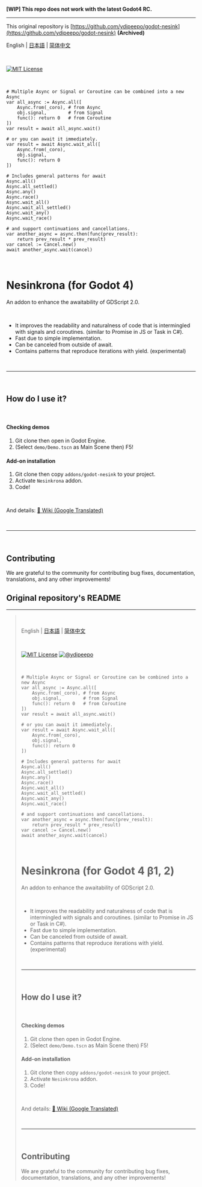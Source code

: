 <br />

**[WIP] This repo does not work with the latest Godot4 RC.**

---

This original repository is [https://github.com/ydipeepo/godot-nesink](https://github.com/ydipeepo/godot-nesink) **(Archived)**

English | [日本語](https://github.com/folt-a/godot-nesink/blob/main/README_ja.md) | [简体中文](https://github.com/folt-a/godot-nesink/blob/main/README_zh.md)

<br />

[![MIT License](https://img.shields.io/badge/License-MIT-25B3A0?style=flat-square)](https://github.com/folt-a/godot-nesink/blob/main/LICENSE.md)

<br />

```GDScript
# Multiple Async or Signal or Coroutine can be combined into a new Async
var all_async := Async.all([
    Async.from(_coro), # from Async
    obj.signal,        # from Signal
    func(): return 0   # from Coroutine
])
var result = await all_async.wait()

# or you can await it immediately.
var result = await Async.wait_all([
    Async.from(_coro),
    obj.signal,
    func(): return 0
])

# Includes general patterns for await
Async.all()
Async.all_settled()
Async.any()
Async.race()
Async.wait_all()
Async.wait_all_settled()
Async.wait_any()
Async.wait_race()

# and support continuations and cancellations.
var another_async = async.then(func(prev_result):
    return prev_result * prev_result)
var cancel := Cancel.new()
await another_async.wait(cancel)
```

<br />

# Nesinkrona (for Godot 4)

An addon to enhance the awaitability of GDScript 2.0.

<br />

* It improves the readability and naturalness of code that is intermingled with signals and coroutines. (similar to Promise in JS or Task in C#).
* Fast due to simple implementation.
* Can be canceled from outside of await.
* Contains patterns that reproduce iterations with yield. (experimental)

<br />

---

<br />

## How do I use it?

<br />

#### Checking demos

1. Git clone then open in Godot Engine.
2. (Select `demo/Demo.tscn` as Main Scene then) F5!



#### Add-on installation

1. Git clone then copy `addons/godot-nesink` to your project.
2. Activate `Nesinkrona` addon.
3. Code!

<br />

And details: [📖 Wiki (Google Translated)](https://github-com.translate.goog/folt-a/godot-nesink/wiki/Async?_x_tr_sl=auto&_x_tr_tl=en)

<br />

---

<br />

## Contributing

We are grateful to the community for contributing bug fixes, documentation, translations, and any other improvements!



## Original repository's README

---

>
> <br />
>
> English | [日本語](https://github.com/ydipeepo/godot-nesink/blob/main/README_ja.md) | [简体中文](https://github.com/ydipeepo/godot-nesink/blob/main/README_zh.md)
>
> <br />
>
> [![MIT License](https://img.shields.io/badge/License-MIT-25B3A0?style=flat-square)](https://github.com/ydipeepo/godot-motion/blob/main/LICENSE.md)
> [![@ydipeepo](https://img.shields.io/badge/@ydipeepo-1DA1F2?style=flat-square&logo=twitter&logoColor=white)](https://twitter.com/ydipeepo)
>
> <br />
>
> ```GDScript
> # Multiple Async or Signal or Coroutine can be combined into a new Async
> var all_async := Async.all([
>     Async.from(_coro), # from Async
>     obj.signal,        # from Signal
>     func(): return 0   # from Coroutine
> ])
> var result = await all_async.wait()
>
> # or you can await it immediately.
> var result = await Async.wait_all([
>     Async.from(_coro),
>     obj.signal,
>     func(): return 0
> ])
>
> # Includes general patterns for await
> Async.all()
> Async.all_settled()
> Async.any()
> Async.race()
> Async.wait_all()
> Async.wait_all_settled()
> Async.wait_any()
> Async.wait_race()
>
> # and support continuations and cancellations.
> var another_async = async.then(func(prev_result):
>     return prev_result * prev_result)
> var cancel := Cancel.new()
> await another_async.wait(cancel)
> ```
>
> <br />
>
> # Nesinkrona (for Godot 4 β1, 2)
>
> An addon to enhance the awaitability of GDScript 2.0.
>
> <br />
>
> * It improves the readability and naturalness of code that is intermingled with signals and coroutines. (similar to Promise in JS or Task in C#).
> * Fast due to simple implementation.
> * Can be canceled from outside of await.
> * Contains patterns that reproduce iterations with yield. (experimental)
>
> <br />
>
> ---
>
> <br />
>
> ## How do I use it?
>
> <br />
>
> #### Checking demos
>
> 1. Git clone then open in Godot Engine.
> 2. (Select `demo/Demo.tscn` as Main Scene then) F5!
>
> 
>
> #### Add-on installation
>
> 1. Git clone then copy `addons/godot-nesink` to your project.
> 2. Activate `Nesinkrona` addon.
> 3. Code!
>
> <br />
>
> And details: [📖 Wiki (Google Translated)](https://github-com.translate.goog/ydipeepo/godot-nesink/wiki/Async?_x_tr_sl=auto&_x_tr_tl=en)
>
> <br />
>
> ---
>
> <br />
>
> ## Contributing
>
> We are grateful to the community for contributing bug fixes, documentation, translations, and any other improvements!
